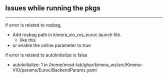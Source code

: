 
## Issues while running the pkgs
----
if error is related to rosbag,
- Add rosbag path in kimera_vio_ros_euroc.launch file. 
   - like this  <arg name="rosbag_path" default="/home/mrsd-lab/ghar/V1_01_easy.bag" unless="$(arg online)"/>
- or enable the online parameter to true

if error is related to autoInitialize is false
- autoInitialize: 1 in /home/mrsd-lab/ghar/kimera_ws/src/Kimera-VIO/params/Euroc/BackendParams.yaml